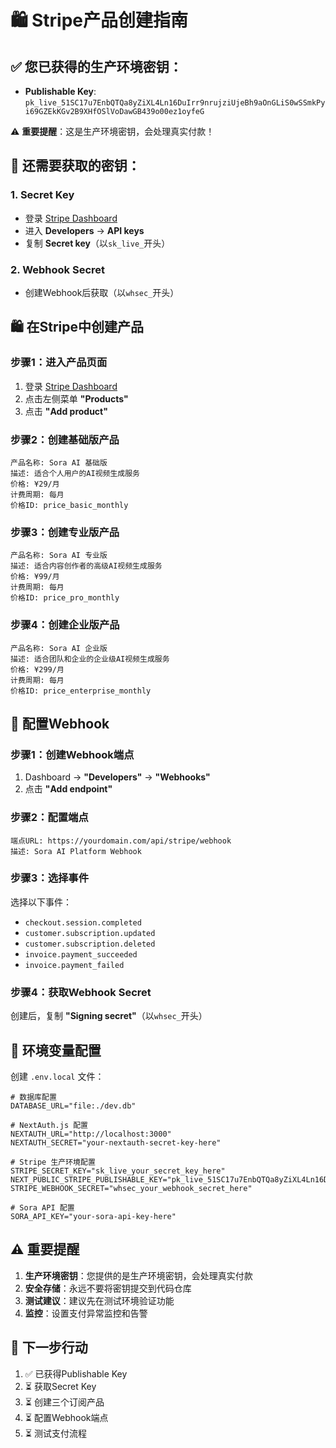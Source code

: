# 🛍️ Stripe产品创建指南

## ✅ 您已获得的生产环境密钥：
- **Publishable Key**: `pk_live_51SC17u7EnbQTQa8yZiXL4Ln16DuIrr9nrujziUjeBh9aOnGLiS0wSSmkPyi69GZEkKGv2B9XHfOSlVoDawGB439o00ez1oyfeG`

⚠️ **重要提醒**：这是生产环境密钥，会处理真实付款！

## 🔑 还需要获取的密钥：

### 1. Secret Key
- 登录 [Stripe Dashboard](https://dashboard.stripe.com)
- 进入 **Developers** → **API keys**
- 复制 **Secret key**（以`sk_live_`开头）

### 2. Webhook Secret
- 创建Webhook后获取（以`whsec_`开头）

## 🛍️ 在Stripe中创建产品

### 步骤1：进入产品页面
1. 登录 [Stripe Dashboard](https://dashboard.stripe.com)
2. 点击左侧菜单 **"Products"**
3. 点击 **"Add product"**

### 步骤2：创建基础版产品
```
产品名称: Sora AI 基础版
描述: 适合个人用户的AI视频生成服务
价格: ¥29/月
计费周期: 每月
价格ID: price_basic_monthly
```

### 步骤3：创建专业版产品
```
产品名称: Sora AI 专业版
描述: 适合内容创作者的高级AI视频生成服务
价格: ¥99/月
计费周期: 每月
价格ID: price_pro_monthly
```

### 步骤4：创建企业版产品
```
产品名称: Sora AI 企业版
描述: 适合团队和企业的企业级AI视频生成服务
价格: ¥299/月
计费周期: 每月
价格ID: price_enterprise_monthly
```

## 🔗 配置Webhook

### 步骤1：创建Webhook端点
1. Dashboard → **"Developers"** → **"Webhooks"**
2. 点击 **"Add endpoint"**

### 步骤2：配置端点
```
端点URL: https://yourdomain.com/api/stripe/webhook
描述: Sora AI Platform Webhook
```

### 步骤3：选择事件
选择以下事件：
- `checkout.session.completed`
- `customer.subscription.updated`
- `customer.subscription.deleted`
- `invoice.payment_succeeded`
- `invoice.payment_failed`

### 步骤4：获取Webhook Secret
创建后，复制 **"Signing secret"**（以`whsec_`开头）

## 📝 环境变量配置

创建 `.env.local` 文件：

```env
# 数据库配置
DATABASE_URL="file:./dev.db"

# NextAuth.js 配置
NEXTAUTH_URL="http://localhost:3000"
NEXTAUTH_SECRET="your-nextauth-secret-key-here"

# Stripe 生产环境配置
STRIPE_SECRET_KEY="sk_live_your_secret_key_here"
NEXT_PUBLIC_STRIPE_PUBLISHABLE_KEY="pk_live_51SC17u7EnbQTQa8yZiXL4Ln16DuIrr9nrujziUjeBh9aOnGLiS0wSSmkPyi69GZEkKGv2B9XHfOSlVoDawGB439o00ez1oyfeG"
STRIPE_WEBHOOK_SECRET="whsec_your_webhook_secret_here"

# Sora API 配置
SORA_API_KEY="your-sora-api-key-here"
```

## ⚠️ 重要提醒

1. **生产环境密钥**：您提供的是生产环境密钥，会处理真实付款
2. **安全存储**：永远不要将密钥提交到代码仓库
3. **测试建议**：建议先在测试环境验证功能
4. **监控**：设置支付异常监控和告警

## 🎯 下一步行动

1. ✅ 已获得Publishable Key
2. ⏳ 获取Secret Key
3. ⏳ 创建三个订阅产品
4. ⏳ 配置Webhook端点
5. ⏳ 测试支付流程
